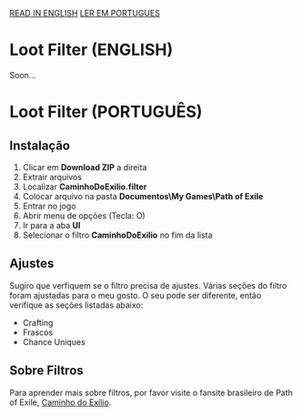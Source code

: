 [READ IN ENGLISH](https://github.com/MCorrea92/LootFilter#loot-filter-english)
[LER EM PORTUGUES](https://github.com/MCorrea92/LootFilter#loot-filter-portuguÊs)

# Loot Filter (ENGLISH)

Soon...


# Loot Filter (PORTUGUÊS)

## Instalação
1. Clicar em **Download ZIP** a direita
2. Extrair arquivos
3. Localizar **CaminhoDoExilio.filter**
4. Colocar arquivo na pasta **Documentos\My Games\Path of Exile**
5. Entrar no jogo
6. Abrir menu de opções (Tecla: O)
7. Ir para a aba **UI**
8. Selecionar o filtro **CaminhoDoExilio** no fim da lista

## Ajustes
Sugiro que verfiquem se o filtro precisa de ajustes. Várias seções do filtro foram ajustadas para o meu gosto. O seu pode ser diferente, então verifique as seções listadas abaixo:

* Crafting
* Frascos
* Chance Uniques

## Sobre Filtros
Para aprender mais sobre filtros, por favor visite o fansite brasileiro de Path of Exile, [Caminho do Exílio](http://www.caminhodoexilio.com/index.php?/topic/61-tudo-sobre-filtros/).